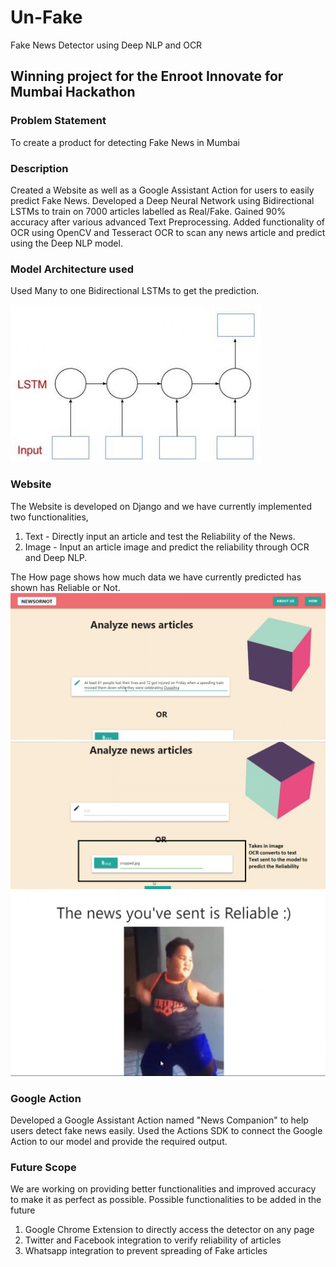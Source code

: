 # Un-Fake
Fake News Detector using Deep NLP and OCR 
## Winning project for the Enroot Innovate for Mumbai Hackathon


### Problem Statement
To create a product for detecting Fake News in Mumbai

### Description

Created a Website as well as a Google Assistant Action for users to easily predict Fake News. Developed a Deep Neural Network using Bidirectional LSTMs to train on 7000 articles labelled as Real/Fake. Gained 90% accuracy after various advanced Text Preprocessing.
Added functionality of OCR using OpenCV and Tesseract OCR to scan any news article and predict using the Deep NLP model. 

### Model Architecture used

Used Many to one Bidirectional LSTMs to get the prediction.

![Many to one architecture](https://github.com/Somil112/Un-Fake/blob/master/Screenshots/ss3.jpg)

### Website

The Website is developed on Django and we have currently implemented two functionalities,
1) Text - Directly input an article and test the Reliability of the News.
2) Image - Input an article image and predict the reliability through OCR and Deep NLP.

The How page shows how much data we have currently predicted has shown has Reliable or Not.
![Web Screenshot 1](https://github.com/Somil112/Un-Fake/blob/master/Screenshots/ss1.png)
![Web Screenshot 2](https://github.com/Somil112/Un-Fake/blob/master/Screenshots/ss4.png)
![Web Screenshot 3](https://github.com/Somil112/Un-Fake/blob/master/Screenshots/ss2.png)


### Google Action

Developed a Google Assistant Action named "News Companion" to help users detect fake news easily. Used the Actions SDK to connect the Google Action to our model and provide the required output.


### Future Scope
We are working on providing better functionalities and improved accuracy to make it as perfect as possible.
Possible functionalities to be added in the future

1) Google Chrome Extension to directly access the detector on any page
2) Twitter and Facebook integration to verify reliability of articles
3) Whatsapp integration to prevent spreading of Fake articles
